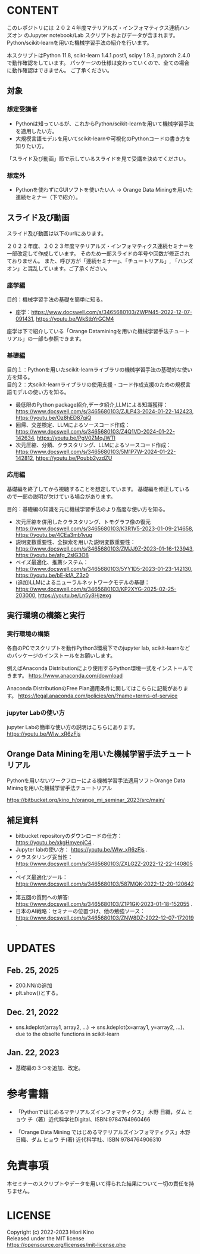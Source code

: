 
# CONTENT

このレポジトリには
２０２４年度マテリアルズ・インフォマティクス連続ハンズオン
のJupyter notebook/Lab スクリプトおよびデータが含まれます。
Python/scikit-learnを用いた機械学習手法の紹介を行います。

本スクリプトはPython 11.8, scikt-learn 1.4.1.post1, 
scipy 1.9.3, pytorch 2.4.0で動作確認をしています。
パッケージの仕様は変わっていくので、全ての場合に動作確認はできません。
ご了承ください。

##  対象

### 想定受講者

- Pythonは知っているが、これからPython/scikit-learnを用いて機械学習手法を適用したい方。
- 大規模言語モデルを用いてscikit-learnや可視化のPythonコードの書き方を知りたい方。

「スライド及び動画」節で示しているスライドを見て受講を決めてください。


### 想定外


- Pythonを使わずにGUIソフトを使いたい人 → Orange Data Miningを用いた連続セミナー（下で紹介）。

## スライド及び動画

スライド及び動画は以下のurlにあります。

２０２２年度、２０２３年度マテリアルズ・インフォマティクス連続セミナーを一部改定して作成しています。
そのため一部スライドの年号や回数が修正されておりません。
また、呼び方が「連続セミナー」、「チュートリアル」,
「ハンズオン」と混乱しています。ご了承ください。

### 座学編

目的：機械学習手法の基礎を簡単に知る。

- 座学：https://www.docswell.com/s/3465680103/ZWPN45-2022-12-07-091431, https://youtu.be/WkStbYrGCM4

座学は下で紹介している「Orange Dataminingを用いた機械学習手法チュートリアル」の一部も参照できます。

### 基礎編

目的１：Pythonを用いたscikit-learnライブラリの機械学習手法の基礎的な使い方を知る。<br>
目的２：大scikit-learnライブラリの使用支援・コード作成支援のための規模言語モデルの使い方を知る。

- 最低限のPython package紹介,データ紹介,LLMによる知識獲得：https://www.docswell.com/s/3465680103/ZJLP43-2024-01-22-142423, https://youtu.be/Oz8hED87qiQ
- 回帰、交差検定、LLMによるソースコード作成：https://www.docswell.com/s/3465680103/Z4Q1VD-2024-01-22-142634, https://youtu.be/PgV0ZMqJWTI
- 次元圧縮、分類、クラスタリング、LLMによるソースコード作成：https://www.docswell.com/s/3465680103/5M1P7W-2024-01-22-142812, https://youtu.be/Poubb2yzdZU

### 応用編

基礎編を終了してから視聴することを想定しています。
基礎編を修正しているので一部の説明が欠けている場合があります。

目的：基礎編の知識を元に機械学習手法のより高度な使い方を知る。


- 次元圧縮を併用したクラスタリング、トモグラフ像の復元
https://www.docswell.com/s/3465680103/K3R1V5-2023-01-09-214658, https://youtu.be/4CEa3mb1vug
- 説明変数重要性、全探索を用いた説明変数重要性：https://www.docswell.com/s/3465680103/ZMJJ9Z-2023-01-16-123943, https://youtu.be/afg_2sIG3O8
- ベイズ最適化、推薦システム：https://www.docswell.com/s/3465680103/5YY1D5-2023-01-23-142130, https://youtu.be/bE-kfA_Z3z0
- (追加)LLMによるニューラルネットワークモデルの基礎：https://www.docswell.com/s/3465680103/KP2XYG-2025-02-25-203000, https://youtu.be/Ln5y8Hjzexg

## 実行環境の構築と実行

### 実行環境の構築

各自のPCでスクリプトを動作Python3環境下でのjupyter lab, scikit-learnなどのパッケージのインストールをお願いします。

例えばAnaconda Distributionにより使用するPython環境一式をインストールできます。​
https://www.anaconda.com/download​

Anaconda DistributionのFree Plan適用条件に関してはこちらに記載があります。
https://legal.anaconda.com/policies/en/?name=terms-of-service

### jupyter Labの使い方

jupyter Labの簡単な使い方の説明はこちらにあります。
https://youtu.be/WIw_xR6zFjs

## Orange Data Miningを用いた機械学習手法チュートリアル

Pythonを用いないワークフローによる機械学習手法適用ソフトOrange Data Miningを用いた機械学習手法チュートリアル

https://bitbucket.org/kino_h/orange_mi_seminar_2023/src/main/


## 補足資料
- bitbucket repositoryのダウンロードの仕方： https://youtu.be/xkgHmyenjC4 .
- Jupyter labの使い方： https://youtu.be/WIw_xR6zFjs .
- クラスタリング妥当性：https://www.docswell.com/s/3465680103/ZXLG2Z-2022-12-22-140805 .
- ベイズ最適化ツール：https://www.docswell.com/s/3465680103/587MQK-2022-12-20-120642 .
- 第五回の質問への解答: https://www.docswell.com/s/3465680103/Z1P1GK-2023-01-18-152055 .
- 日本のAI戦略：セミナーの位置づけ、他の勉強ソース： https://www.docswell.com/s/3465680103/ZNW8DZ-2022-12-07-172019 .

# UPDATES 

## Feb. 25, 2025
- 200.NN/の追加
- plt.show()とする。

## Dec. 21, 2022
- sns.kdeplot(array1, array2, ...) -> sns.kdeplot(x=array1, y=array2, ...)、due to the obsolte functions in scikit-learn

## Jan. 22, 2023
- 基礎編の３つを追加、改定。

# 参考書籍

- 「Pythonではじめるマテリアルズインフォマティクス」
木野 日織，ダム ヒョウ チ（著）近代科学社Digital、ISBN:9784764960466

- 「Orange Data Mining ではじめるマテリアルズインフォマティクス」⽊野 ⽇織、ダム ヒョウ チ(著) 近代科学社、ISBN:9784764906310


# 免責事項
本セミナーのスクリプトやデータを用いて得られた結果について一切の責任を持ちません。

# LICENSE

Copyright (c) 2022-2023 Hiori Kino<br>
Released under the MIT license<br>
https://opensource.org/licenses/mit-license.php
